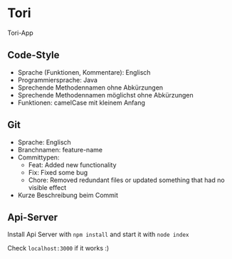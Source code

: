 # Tori
Tori-App

## Code-Style
- Sprache (Funktionen, Kommentare): Englisch
- Programmiersprache: Java
- Sprechende Methodennamen ohne Abkürzungen
- Sprechende Methodennamen möglichst ohne Abkürzungen
- Funktionen: camelCase mit kleinem Anfang

## Git
- Sprache: Englisch
- Branchnamen: feature-name
- Committypen:
  - Feat: Added new functionality
  - Fix: Fixed some bug
  - Chore: Removed redundant files or updated something that had no visible effect
- Kurze Beschreibung beim Commit

## Api-Server
Install Api Server with `npm install` and start it with `node index`

Check `localhost:3000` if it works :)
